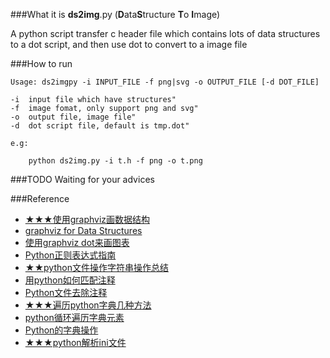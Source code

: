 ###What it is
**ds2img**.py (**D**ata**S**tructure **T**o **I**mage) 

A python script transfer c header file which contains lots of data structures 
to a dot script, and then use dot to convert to a image file

###How to run

	Usage: ds2imgpy -i INPUT_FILE -f png|svg -o OUTPUT_FILE [-d DOT_FILE]

	-i  input file which have structures"
	-f  image fomat, only support png and svg"
	-o  output file, image file"
	-d  dot script file, default is tmp.dot"

	e.g:

		python ds2img.py -i t.h -f png -o t.png 

###TODO
Waiting for your advices

###Reference
* [★★★使用graphviz画数据结构](http://emacser.com/emacs_graphviz_ds.htm)
* [graphviz for Data Structures](http://www.graphviz.org/content/datastruct)
* [使用graphviz dot来画图表](http://gashero.iteye.com/blog/1748795)
* [Python正则表达式指南](http://www.cnblogs.com/huxi/archive/2010/07/04/1771073.html)
* [★★python文件操作字符串操作总结](http://blog.csdn.net/wangyezi19930928/article/details/25652295)
* [用python如何匹配注释](http://zhidao.baidu.com/link?url=lwqlXGEAznkWAc26v929RcbA-TuG_McqeQ2BgRWWXaiNS2KQPfU4LR-QdmJkn3eWb5Bfn6qA_7wAboaFThjUkSznQi432soyDnXbd3vPxWO)
* [Python文件去除注释](http://blog.csdn.net/xmnathan/article/details/4192821)
* [★★★遍历python字典几种方法](http://5iqiong.blog.51cto.com/2999926/806230)
* [python循环遍历字典元素](http://www.cnblogs.com/skyhacker/archive/2012/01/27/2330177.html)
* [Python的字典操作](http://blog.csdn.net/nrs12345/article/details/4869272)
* [★★★python解析ini文件](http://blog.csdn.net/feixin620/article/details/4209783)
